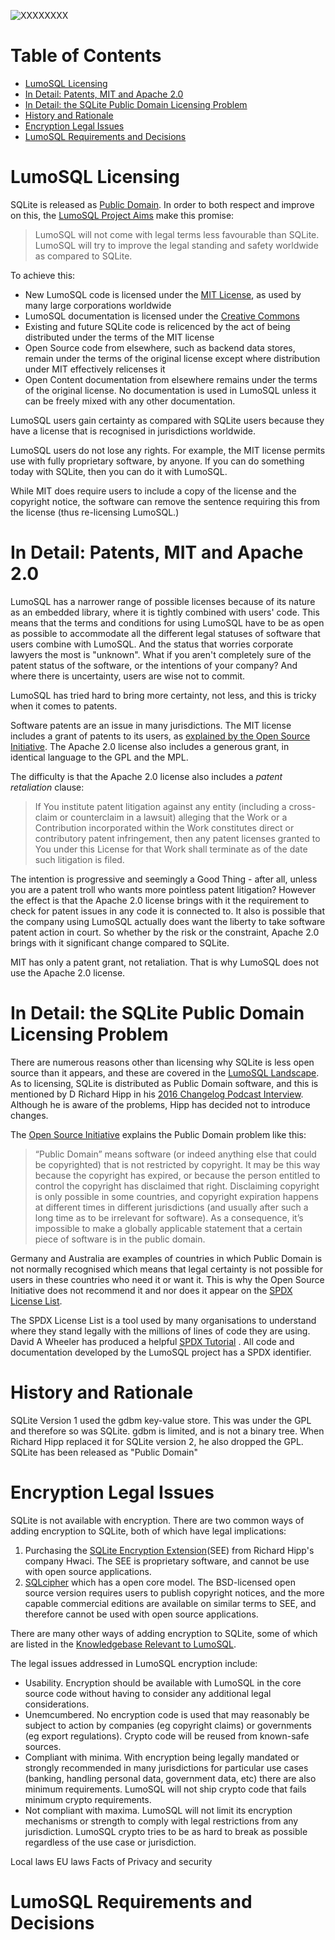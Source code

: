 <!-- SPDX-License-Identifier: CC-BY-SA-4.0 -->
<!-- SPDX-FileCopyrightText: 2020 The LumoSQL Authors -->
<!-- SPDX-ArtifactOfProjectName: LumoSQL -->
<!-- SPDX-FileType: Documentation -->
<!-- SPDX-FileComment: Original by Dan Shearer, 2020 -->

![](./images/lumo-legal-aspects-intro.png "XXXXXXXX")


Table of Contents
=================

   * [LumoSQL Licensing](#lumosql-licensing)
   * [In Detail: Patents, MIT and Apache 2.0](#in-detail-patents-mit-and-apache-20)
   * [In Detail: the SQLite Public Domain Licensing Problem](#in-detail-the-sqlite-public-domain-licensing-problem)
   * [History and Rationale](#history-and-rationale)
   * [Encryption Legal Issues](#encryption-legal-issues)
   * [LumoSQL Requirements and Decisions](#lumosql-requirements-and-decisions)

# LumoSQL Licensing

SQLite is released as [Public Domain](https://www.sqlite.org/copyright.html).
In order to both respect and improve on this, the [LumoSQL Project Aims](lumo-projet-aims.md) make this promise:

> LumoSQL will not come with legal terms less favourable than SQLite. LumoSQL
> will try to improve the legal standing and safety worldwide as compared to
> SQLite.


To achieve this:

* New LumoSQL code is licensed under the [MIT License](https://opensource.org/licenses/MIT), as used by many large corporations worldwide
* LumoSQL documentation is licensed under the [Creative Commons](https://creativecommons.org/licenses/by-sa/4.0/)
* Existing and future SQLite code is relicenced by the act of being distributed under the terms of the MIT license
* Open Source code from elsewhere, such as backend data stores, remain under the terms of the original license except where distribution under MIT effectively relicenses it
* Open Content documentation from elsewhere remains under the terms of the original license. No documentation is used in LumoSQL unless it can be freely mixed with any other documentation. 

LumoSQL users gain certainty as compared with SQLite users because they have a
license that is recognised in jurisdictions worldwide. 

LumoSQL users do not lose any rights. For example, the MIT license permits use
with fully proprietary software, by anyone. If you can do something today with
SQLite, then you can do it with LumoSQL. 

While MIT does require users to include a copy of the license and the copyright
notice, the software can remove the sentence requiring this from the license (thus
re-licensing LumoSQL.)

# In Detail: Patents, MIT and Apache 2.0

LumoSQL has a narrower range of possible licenses because of its nature as an
embedded library, where it is tightly combined with users' code. This means
that the terms and conditions for using LumoSQL have to be as open as possible
to accommodate all the different legal statuses of software that users combine
with LumoSQL. And the status that worries corporate lawyers the most is
"unknown". What if you aren't completely sure of the patent status of the
software, or the intentions of your company? And where there is uncertainty,
users are wise not to commit.

LumoSQL has tried hard to bring more certainty, not less, and this is tricky when it comes to patents.

Software patents are an issue in many jurisdictions. The MIT license includes a grant of patents to its users, as [explained by the Open Source Initiative](https://opensource.com/article/18/3/patent-grant-mit-license). The Apache 2.0 license also includes a generous grant, in identical language to the GPL and the MPL. 

The difficulty is that the Apache 2.0 license also includes a *patent retaliation* clause:

> If You institute patent litigation against any entity (including a
> cross-claim or counterclaim in a lawsuit) alleging that the Work or a
> Contribution incorporated within the Work constitutes direct or contributory
> patent infringement, then any patent licenses granted to You under this
> License for that Work shall terminate as of the date such litigation is
> filed.  

The intention is progressive and seemingly a Good Thing - after all, unless you
are a patent troll who wants more pointless patent litigation? However the
effect is that the Apache 2.0 license brings with it the requirement to check
for patent issues in any code it is connected to. It also is possible that the
company using LumoSQL actually does want the liberty to take software patent
action in court. So whether by the risk or the constraint, Apache 2.0 brings with it
significant change compared to SQLite.

MIT has only a patent grant, not retaliation. That is why LumoSQL does not use the Apache 2.0 license.


# In Detail: the SQLite Public Domain Licensing Problem

There are numerous reasons other than licensing why SQLite is less open source
than it appears, and these are covered in the [LumoSQL Landscape](./lumo-landscape.md). As to licensing, SQLite is distributed as
Public Domain software, and this is mentioned by D Richard Hipp in his [2016 Changelog Podcast Interview](https://changelog.com/podcast/201). Although he is aware of the problems, Hipp has decided not to introduce changes.

The [Open Source Initiative](https://opensource.org/node/878) explains the Public Domain problem like this:

> “Public Domain” means software (or indeed anything else that could be
> copyrighted) that is not restricted by copyright. It may be this way because
> the copyright has expired, or because the person entitled to control the
> copyright has disclaimed that right. Disclaiming copyright is only possible
> in some countries, and copyright expiration happens at different times in
> different jurisdictions (and usually after such a long time as to be
> irrelevant for software). As a consequence, it’s impossible to make a
> globally applicable statement that a certain piece of software is in the
> public domain.

Germany and Australia are examples of countries in which Public Domain is not
normally recognised which means that legal certainty is not possible for users
in these countries who need it or want it. This is why the Open Source
Initiative does not recommend it and nor does it appear on the [SPDX License List](https://spdx.org/licenses/).

The SPDX License List is a tool used by many organisations to understand where they stand legally with the millions of lines of code they are using. David A Wheeler has produced a helpful [SPDX Tutorial](https://github.com/david-a-wheeler/spdx-tutorial) . All code and documentation developed by the LumoSQL project has a SPDX identifier.

# History and Rationale

SQLite Version 1 used the gdbm key-value store. This was under the GPL and
therefore so was SQLite. gdbm is limited, and is not a binary tree. When
Richard Hipp replaced it for SQLite version 2, he also dropped the GPL. SQLite
has been released as "Public Domain"


# Encryption Legal Issues

SQLite is not available with encryption. There are two common ways of adding encryption to SQLite, both of which have legal implications: 

1. Purchasing the [SQLite Encryption Extension](https://www.hwaci.com/sw/sqlite/see.html)(SEE) from Richard Hipp's company Hwaci. The SEE is proprietary software, and cannot be use with open source applications. 
2. [SQLcipher](https://www.zetetic.net/sqlcipher/) which has a open core model. The BSD-licensed open source version requires users to publish copyright notices, and the more capable commercial editions are available on similar terms to SEE, and therefore cannot be used with open source applications. 

There are many other ways of adding encryption to SQLite, some of which are listed in the [Knowledgebase Relevant to LumoSQL](./lumo-relevant-knowledgebase.md).

The legal issues addressed in LumoSQL encryption include:

* Usability. Encryption should be available with LumoSQL in the core source code without having to consider any additional legal considerations.
* Unemcumbered. No encryption code is used that may reasonably be subject to action by companies (eg copyright claims) or governments (eg export regulations). Crypto code will be reused from known-safe sources.
* Compliant with minima. With encryption being legally mandated or strongly recommended in many jurisdictions for particular use cases (banking, handling personal data, government data, etc) there are also minimum requirements. LumoSQL will not ship crypto code that fails minimum crypto requirements.
* Not compliant with maxima. LumoSQL will not limit its encryption mechanisms or strength to comply with legal restrictions from any jurisdiction. LumoSQL crypto tries to be as hard to break as possible regardless of the use case or jurisdiction.


Local laws
EU laws
Facts of Privacy and security

# LumoSQL Requirements and Decisions


